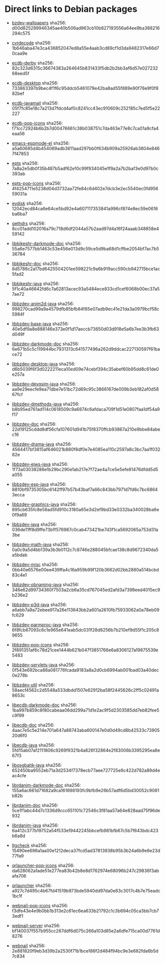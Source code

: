 # Direct links to Debian packages
 
  - [bzdev-wallpapers](./archive/pool/contrib/b/bzdev-wallpapers/bzdev-wallpapers_1.0.0_all.deb)
    sha256: d00d825289946345ae40b506ad963cb10b827193556a64ee9ba388216294c575
 
  - [cvrdecode](./archive/pool/contrib/c/cvrdecode/cvrdecode_1.4_all.deb)
    sha256: 1b646aba47e3ca436852047ed8a55e4aab3cd89cf1d3da9482317e66d70caa9e
 
  - [ecdb-derby](./archive/pool/contrib/e/ecdb-derby/ecdb-derby_0.1.8_all.deb)
    sha256: 82c323d6315c36674383a264645b831433f5db2b2bb3af6d57e02723268eed5f
 
  - [ecdb-desktop](./archive/pool/contrib/e/ecdb-desktop/ecdb-desktop_0.1.8_all.deb)
    sha256: 733863397b9bec4f1f6c95ddcb5461079e42ba8ad55f889e90f78e9f0f882bef
 
  - [ecdb-javamail](./archive/pool/contrib/e/ecdb-javamail/ecdb-javamail_0.1.7_all.deb)
    sha256: 05f7fc85e18c7a213d7fdcd4af0c8241cc43ec910609c252185c7ed5f5e22227
 
  - [ecdb-pop-icons](./archive/pool/contrib/e/ecdb-pop-icons/ecdb-pop-icons_0.1.8_all.deb)
    sha256: f71cc72924b6b2b7d00476661c38b038751c7da463e77e8c7ca01a9cfa4eaa56
 
  - [emacs-espmode-el](./archive/pool/contrib/e/emacs-espmode-el/emacs-espmode-el_1.1_all.deb)
    sha256: a5a60685d4b454069adb3611aad297bb0f634b909a25926ab3804e8467f47853
 
  - [epts](./archive/pool/contrib/e/epts/epts_1.1.41_all.deb)
    sha256: 7a8a2e5db0f35b487b5adf62e10c99f934045e1f9a2a7b2baf3e0d97b0c393ab
 
  - [epts-pop-icons](./archive/pool/contrib/e/epts-pop-icons/epts-pop-icons_1.1.41_all.deb)
    sha256: 4f4254711e5238d04d3732aa72fe84c6d402e7dcb3e2ec5540ec0fd95659031a
 
  - [evdisk](./archive/pool/contrib/e/evdisk/evdisk_1.13.1_all.deb)
    sha256: 12042ecd84ca6e64ce5bd92e4a607117353841a996cf874e8ec59e0616ba6ba7
 
  - [gethdrs](./archive/pool/contrib/g/gethdrs/gethdrs_1.1.1_all.deb)
    sha256: 8cc01add102016a79c718d6df2044a57b2aad97d4a16f24aaab348858e459142
 
  - [libbikeshr-darkmode-doc](./archive/pool/contrib/libb/libbikeshr-darkmode-doc/libbikeshr-darkmode-doc_1.4.9_all.deb)
    sha256: 55a6e7577bb1463c53e456e013d9c59ce5d9ba68d1cffbe2054bf7ac7b536784
 
  - [libbikeshr-doc](./archive/pool/contrib/libb/libbikeshr-doc/libbikeshr-doc_1.4.9_all.deb)
    sha256: 6d5786c2a17bd6425504201ee598221c9a6b919acc590cb942715bce1ac5fad2
 
  - [libbikeshr-java](./archive/pool/contrib/libb/libbikeshr-java/libbikeshr-java_1.4.9_all.deb)
    sha256: 5f1c40a46642fd6c7a62813acec93a5484ece833cd1cef6068b00ec37a57ae72
 
  - [libbzdev-anim2d-java](./archive/pool/contrib/libb/libbzdev-anim2d-java/libbzdev-anim2d-java_2.1.126_all.deb)
    sha256: 998270cad99a9a4579dfb85bfb84f85e07adb9ec41e21da3a0979bcf58c5984f
 
  - [libbzdev-base-java](./archive/pool/contrib/libb/libbzdev-base-java/libbzdev-base-java_2.1.126_all.deb)
    sha256: 40e5df9a8e888146e373e0f1d17aeccb73650d03d918e5a6b7ee3b3fb63d049f
 
  - [libbzdev-darkmode-doc](./archive/pool/contrib/libb/libbzdev-darkmode-doc/libbzdev-darkmode-doc_2.1.126_all.deb)
    sha256: 6e671b5c5c119944bc7931313c641577496a262d9ddcac227130597f61bace72
 
  - [libbzdev-desktop-java](./archive/pool/contrib/libb/libbzdev-desktop-java/libbzdev-desktop-java_2.1.126_all.deb)
    sha256: d6b5039f6f3d0222211eca10ed09e74cebf394c35abef60b95dd8c61de0e257a
 
  - [libbzdev-devqsim-java](./archive/pool/contrib/libb/libbzdev-devqsim-java/libbzdev-devqsim-java_2.1.126_all.deb)
    sha256: aa9e29eecfe9ea71dbe7e51bc72d69c95c3866167de009b3eb182af0d5867fcf
 
  - [libbzdev-dmethods-java](./archive/pool/contrib/libb/libbzdev-dmethods-java/libbzdev-dmethods-java_2.1.126_all.deb)
    sha256: b8b95ed761ad114c0618509c9a6874c6afdaca709f1d51e0807faa1df54a9f17
 
  - [libbzdev-doc](./archive/pool/contrib/libb/libbzdev-doc/libbzdev-doc_2.1.126_all.deb)
    sha256: 22d19125cddd8df56cfa107601d941b75f8370ffcb93867a210e9bbe84abec16
 
  - [libbzdev-drama-java](./archive/pool/contrib/libb/libbzdev-drama-java/libbzdev-drama-java_2.1.126_all.deb)
    sha256: 4564417bf3815af646021b880f8df0e7e4085ea110c2597a8c3bc7aa1f03282e
 
  - [libbzdev-ejws-java](./archive/pool/contrib/libb/libbzdev-ejws-java/libbzdev-ejws-java_2.1.126_all.deb)
    sha256: 1f73a03038286e1b29bc290e1ab217e7f72ae4a7ce5e5efe81476dfdd5d5a055
 
  - [libbzdev-esp-java](./archive/pool/contrib/libb/libbzdev-esp-java/libbzdev-esp-java_2.1.126_all.deb)
    sha256: 8810bf9735305bc6142ff97b57b43baf7a66c843bb7971d7fd6c7bc68643ecca
 
  - [libbzdev-graphics-java](./archive/pool/contrib/libb/libbzdev-graphics-java/libbzdev-graphics-java_2.1.126_all.deb)
    sha256: 895cb635fc8e58ad5fd910c3180a65e3d2ef9bd33e0332ba340028ba6e0f9a69
 
  - [libbzdev-java](./archive/pool/contrib/libb/libbzdev-java/libbzdev-java_2.1.126_all.deb)
    sha256: 036de11ff8d9ffe73b1f576987c0cab473421be7d3f1ca5692065a753d31a3be
 
  - [libbzdev-math-java](./archive/pool/contrib/libb/libbzdev-math-java/libbzdev-math-java_2.1.126_all.deb)
    sha256: 0a0c9a5d4bb139a3b3b0112c7c8746e288045bfcae138c8d9672340da5a5bdab
 
  - [libbzdev-misc](./archive/pool/contrib/libb/libbzdev-misc/libbzdev-misc_2.1.126_all.deb)
    sha256: 0bb40e6576e00ee439ffa4c16a959b99f120b3662d02bb2880a514bcbd83c4e1
 
  - [libbzdev-obnaming-java](./archive/pool/contrib/libb/libbzdev-obnaming-java/libbzdev-obnaming-java_2.1.126_all.deb)
    sha256: 346e62d99734360f7503a2cb6a35cd767045ed2afd3a7398eed4015ec9b236e2
 
  - [libbzdev-p3d-java](./archive/pool/contrib/libb/libbzdev-p3d-java/libbzdev-p3d-java_2.1.126_all.deb)
    sha256: a6abb7a9a72ebee917a26e113643bb2a601a2610fb75933062a0a78eb09fc629
 
  - [libbzdev-parmproc-java](./archive/pool/contrib/libb/libbzdev-parmproc-java/libbzdev-parmproc-java_2.1.126_all.deb)
    sha256: 6f8fcb67093c6c1e965e641eab5dc031f28d8256b7b210ef9d55f1c205c89655
 
  - [libbzdev-pop-icons](./archive/pool/contrib/libb/libbzdev-pop-icons/libbzdev-pop-icons_2.1.126_all.deb)
    sha256: 2f891351af6c78d21cee1444b621b047f3851766e6a8306127a19675539e5483
 
  - [libbzdev-servlets-java](./archive/pool/contrib/libb/libbzdev-servlets-java/libbzdev-servlets-java_2.1.126_all.deb)
    sha256: 0f543e692bca88a081776fcada9183a8a2d0cb6994ab001bad03a40dec0e278b
 
  - [libbzdev-util](./archive/pool/contrib/libb/libbzdev-util/libbzdev-util_2.1.126_all.deb)
    sha256: 58aecf4562c2d5548a533dbdd1507e62912ba58f2445626c2ff5c02491a8653c
 
  - [libecdb-darkmode-doc](./archive/pool/contrib/libe/libecdb-darkmode-doc/libecdb-darkmode-doc_0.1.7_all.deb)
    sha256: 1ba997b859c8f80cabeaa06dd299a71d1e2ac9f5d2303585dd7eb82fee5c9f99
 
  - [libecdb-doc](./archive/pool/contrib/libe/libecdb-doc/libecdb-doc_0.1.7_all.deb)
    sha256: 4aac7e5c5e214e701a647a88743aba600147e0d0d49cd8b42533c7390520d6f0
 
  - [libecdb-java](./archive/pool/contrib/libe/libecdb-java/libecdb-java_0.1.7_all.deb)
    sha256: 5fd15ab07af2111806c9269f9321b4a626f32864e2f83006b3395295ea8e67f3
 
  - [libosgbatik-java](./archive/pool/contrib/libo/libosgbatik-java/libosgbatik-java_0.4.2_all.deb)
    sha256: 652450ba9552eb71a3d2534f7378ecb77aee727725e9c422d782a89d4eac4cfe
 
  - [librdanim-darkmode-doc](./archive/pool/contrib/libr/librdanim-darkmode-doc/librdanim-darkmode-doc_1.4.13_all.deb)
    sha256: 155a6ac661d71682a9ca161698193fc9bfb9e26b57adf6d5bd30052c9081b82b
 
  - [librdanim-doc](./archive/pool/contrib/libr/librdanim-doc/librdanim-doc_1.4.13_all.deb)
    sha256: 5ce1f1abc44d7c1336d9ccc651101c72546c3f81aa57a64e828aad75f96de932
 
  - [librdanim-java](./archive/pool/contrib/libr/librdanim-java/librdanim-java_1.4.13_all.deb)
    sha256: 6a412c377b19752a54f533e19442245bbcefb981bfb67c5b7f643bdc423b6a8d
 
  - [ltgcheck](./archive/pool/contrib/l/ltgcheck/ltgcheck_1.0_all.deb)
    sha256: 15490ee696a1aa00e1212deca37fcd5ad37813938b95b3b24a6b9e6e23d77fa9
 
  - [qrlauncher-pop-icons](./archive/pool/contrib/q/qrlauncher-pop-icons/qrlauncher-pop-icons_1.14_all.deb)
    sha256: da628062a1ade51e277ea83b42b8e8d1762974e68096b247c29836f3abafa706
 
  - [qrlauncher](./archive/pool/contrib/q/qrlauncher/qrlauncher_1.14_all.deb)
    sha256: a927c7d495c4b67fd41519b973bde5940dd97da0e83c3017c4b7e75eadc1bc1f
 
  - [webnail-pop-icons](./archive/pool/contrib/w/webnail-pop-icons/webnail-pop-icons_1.6.28_all.deb)
    sha256: f3dfe43e4e9b0bb1b313e2c61ec6ea633b21792c1c3b694c05ca3bb7cb73edf1
 
  - [webnail-server](./archive/pool/contrib/w/webnail-server/webnail-server_1.6.28_all.deb)
    sha256: bf140037f557b955cc267ddf6d075c266a103d85e2a6dfe715ca00d7761d8276
 
  - [webnail](./archive/pool/contrib/w/webnail/webnail_1.6.28_all.deb)
    sha256: 2e881820f9eb3d39b2a2530f71b1bce186f2d484f94bc9e3e682fda6b5d7c834
